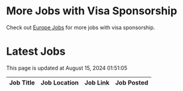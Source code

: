 # More Jobs with Visa Sponsorship

Check out [Europe Jobs](https://github.com/sureshparimi/europejobs#latest-jobs) for more jobs with visa sponsorship.

# Latest Jobs

This page is updated at August 15, 2024 01:51:05

| Job Title | Job Location | Job Link | Job Posted |
| --- | --- | --- | --- |
